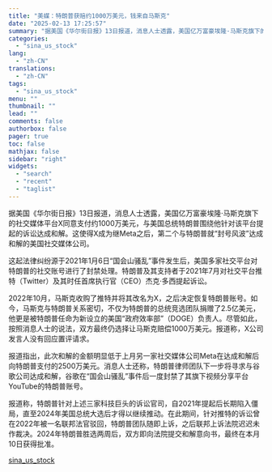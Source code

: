 ```yaml
---
title: "美媒：特朗普获赔约1000万美元，钱来自马斯克"
date: "2025-02-13 17:25:57"
summary: "据美国《华尔街日报》13日报道，消息人士透露，美国亿万富豪埃隆·马斯克旗下的社..."
categories:
  - "sina_us_stock"
lang:
  - "zh-CN"
translations:
  - "zh-CN"
tags:
  - "sina_us_stock"
menu: ""
thumbnail: ""
lead: ""
comments: false
authorbox: false
pager: true
toc: false
mathjax: false
sidebar: "right"
widgets:
  - "search"
  - "recent"
  - "taglist"
---
```


据美国《华尔街日报》13日报道，消息人士透露，美国亿万富豪埃隆·马斯克旗下的社交媒体平台X同意支付约1000万美元，与美国总统特朗普围绕他针对该平台提起的诉讼达成和解。这使得X成为继Meta之后，第二个与特朗普就“封号风波”达成和解的美国社交媒体公司。

这起法律纠纷源于2021年1月6日“国会山骚乱”事件发生后，美国多家社交平台对特朗普的社交账号进行了封禁处理。特朗普及其支持者于2021年7月对社交平台推特（Twitter）及其时任首席执行官（CEO）杰克·多西提起诉讼。

2022年10月，马斯克收购了推特并将其改名为X，之后决定恢复特朗普账号。如今，马斯克与特朗普关系密切，不仅为特朗普的总统竞选团队捐赠了2.5亿美元，他更是被特朗普任命为新设立的美国“政府效率部”（DOGE）负责人。尽管如此，按照消息人士的说法，双方最终仍选择让马斯克赔偿1000万美元。报道称，X公司发言人没有回应置评请求。

报道指出，此次和解的金额明显低于上月另一家社交媒体公司Meta在达成和解后向特朗普支付的2500万美元。消息人士还称，特朗普律师团队下一步将寻求与谷歌公司达成和解，谷歌在“国会山骚乱”事件后一度封禁了其旗下视频分享平台YouTube的特朗普账号。

报道称，特朗普针对上述三家科技巨头的诉讼官司，自2021年提起后长期陷入僵局，直至2024年美国总统大选后才得以继续推动。在此期间，针对推特的诉讼曾在2022年被一名联邦法官驳回，特朗普团队随即上诉，之后联邦上诉法院迟迟未作裁决。2024年特朗普胜选两周后，双方即向法院提交和解意向书，最终在本月10日获得批准。

[sina_us_stock](https://finance.sina.com.cn/jjxw/2025-02-13/doc-inekiriy0694127.shtml)
